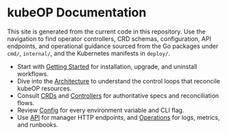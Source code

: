 # kubeOP Documentation

This site is generated from the current code in this repository. Use the navigation to find operator controllers, CRD schemas, configuration, API endpoints, and operational guidance sourced from the Go packages under `cmd/`, `internal/`, and the Kubernetes manifests in `deploy/`.

- Start with [Getting Started](./getting-started.md) for installation, upgrade, and uninstall workflows.
- Dive into the [Architecture](./architecture.md) to understand the control loops that reconcile kubeOP resources.
- Consult [CRDs](./crds.md) and [Controllers](./controllers.md) for authoritative specs and reconciliation flows.
- Review [Config](./config.md) for every environment variable and CLI flag.
- Use [API](./api.md) for manager HTTP endpoints, and [Operations](./operations.md) for logs, metrics, and runbooks.
